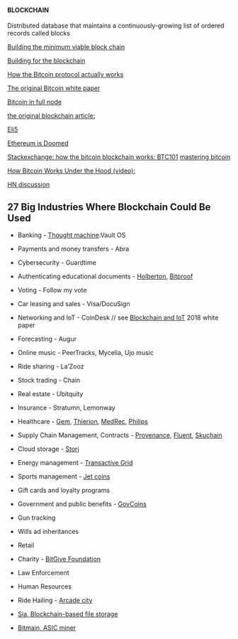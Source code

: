#### BLOCKCHAIN
Distributed database that maintains a continuously-growing list of ordered records called blocks

[Building the minimum viable block chain](https://www.igvita.com/2014/05/05/minimum-viable-block-chain/)

[Building for the blockchain](https://blog.ycombinator.com/building-for-the-blockchain/)

[How the Bitcoin protocol actually works](http://www.michaelnielsen.org/ddi/how-the-bitcoin-protocol-actually-works/)

[The original Bitcoin white paper](https://nakamotoinstitute.org/bitcoin/)

[Bitcoin in full node](https://bitcoin.org/en/full-node)

[the original blockchain article:](http://szabo.best.vwh.net/securetitle.html)

[Eli5](https://www.reddit.com/r/Bitcoin/comments/4yp5q1/could_you_please_eli5_the_blockchain_technology/)

[Ethereum is Doomed](http://nakamotoinstitute.org/mempool/ethereum-is-doomed/)

[Stackexchange: how the bitcoin blockchain works: ](http://bitcoin.stackexchange.com/questions/12427/can-someone-explain-how-the-bitcoin-blockchain-works)
[BTC101](https://viruliant.github.io/BTC-101/)
[mastering bitcoin](https://github.com/bitcoinbook/bitcoinbook)


[How Bitcoin Works Under the Hood (video):](https://www.youtube.com/watch?v=Lx9zgZCMqXE&feature=youtu.be)

[HN discussion](https://news.ycombinator.com/item?id=12571287)


27 Big Industries Where Blockchain Could Be Used
------

+ Banking -  [Thought machine](https://www.thoughtmachine.net/):Vault OS 
+ Payments and money transfers - Abra
+ Cybersecurity - Guardtime
+ Authenticating educational documents - [Holberton](http://www.marketwired.com/press-release/holberton-school-authenticate-its-academic-certificates-with-bitcoin-blockchain-2065768.htm), [Bitproof](https://bitproof.io/)
+ Voting - Follow my vote
+ Car leasing and sales - Visa/DocuSign
+ Networking and IoT - CoinDesk // see [Blockchain and IoT](https://dl.acm.org/citation.cfm?id=3209391) 2018 white paper
+ Forecasting - Augur 
+ Online music - PeerTracks, Mycelia, Ujo music
+ Ride sharing -  La’Zooz
+ Stock trading - Chain
+ Real estate - Ubitquity 
+ Insurance - Stratumn, Lemonway
+ Healthcare - [Gem](https://gem.co/), [Thierion](https://tierion.com/), [MedRec](https://www.media.mit.edu/research/groups/1454/medrec), [Philips](http://www.2.forms.healthcare.philips.com/blockchainlabs)
+ Supply Chain Management, Contracts  - [Provenance](https://www.provenance.org/), [Fluent](https://www.netspective.com/fluent/), [Skuchain](https://www.skuchain.com/)
+ Cloud storage - [Storj](https://storj.io/)
+ Energy management - [Transactive Grid](http://transactivegrid.net/)
+ Sports management - [Jet coins](https://jetcoininstitute.com/)
+ Gift cards and loyalty programs
+ Government and public benefits  - [GovCoins](http://discholdings.com/) 
+ Gun tracking
+ Wills ad inheritances
+ Retail
+ Charity - [BitGive Foundation](http://bitgivefoundation.org/)
+ Law Enforcement
+ Human Resources
+ Ride Hailing - [Arcade city](https://arcade.city/)


+ [Sia, Blockchain-based file storage](https://sia.tech/)
+ [Bitmain, ASIC miner](https://www.bitmain.com)
